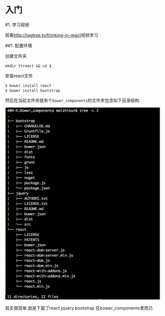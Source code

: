 # 入门

#1. 学习视频

观看<http://tagtree.tv/thinking-in-react>视频学习

##1. 配置环境

创建文件夹

    mkdir ttreact && cd $_
    
安装react文件

    $ bower install react
    $ bower install bootstrap
    
然后在当前文件夹就有个`bower_components`的文件夹包含如下目录结构

![bower_components](QQ20160125-3.png)

其实很简单.就是下载了react jquery bootstrap 在bower_components里而已

